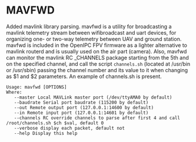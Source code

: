  # MAVFWD
Added mavlink library parsing.
mavfwd is a utility for broadcasting a mavlink telemetry stream between wifibroadcast and uart devices, for organizing one- or two-way telemetry between UAV and ground station. mavfwd is included in the OpenIPC FPV firmware as a lighter alternative to mavlink routerd and is usually used on the air part (camera).
Also, mavfwd can monitor the mavlink RC _CHANNELS package starting from the 5th and on the specified channel, and call the script `channels.sh` (located at /usr/bin or /usr/sbin) passing the channel number and its value to it when changing as $1 and $2 parameters. An example of channels.sh is present.
```
Usage: mavfwd [OPTIONS]
Where:
   --master Local MAVLink master port (/dev/ttyAMA0 by default)
   --baudrate Serial port baudrate (115200 by default)
   --out Remote output port (127.0.0.1:14600 by default)
   --in Remote input port (127.0.0.1:14601 by default)
   --channels RC override channels to parse after first 4 and call /root/channels.sh $ch $val, default 0
   --verbose display each packet, default not
   --help Display this help
```